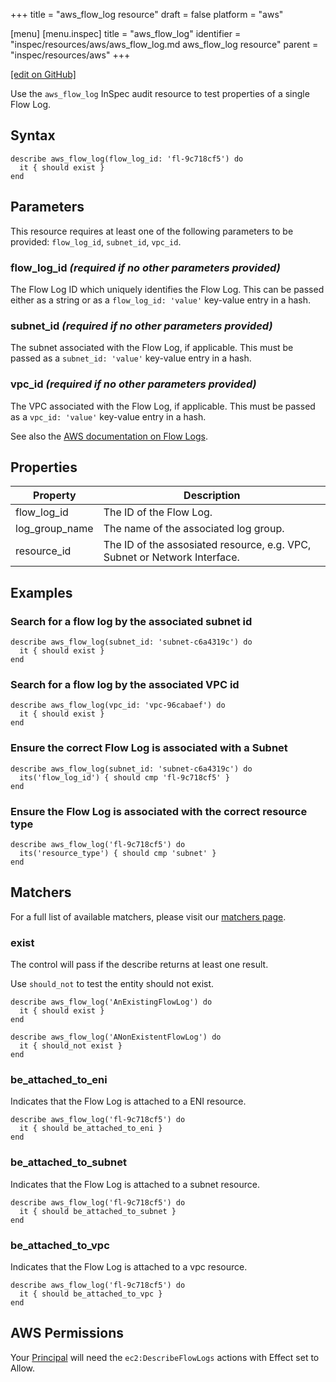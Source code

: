 +++
title = "aws_flow_log resource"
draft = false
platform = "aws"

[menu]
  [menu.inspec]
    title = "aws_flow_log"
    identifier = "inspec/resources/aws/aws_flow_log.md aws_flow_log resource"
    parent = "inspec/resources/aws"
+++

[\[edit on GitHub\]](https://github.com/inspec/inspec/blob/master/docs-chef-io/content/inspec/resources/aws_flow_log.md)

Use the `aws_flow_log` InSpec audit resource to test properties of a single Flow Log.

## Syntax

    describe aws_flow_log(flow_log_id: 'fl-9c718cf5') do
      it { should exist }
    end

## Parameters

This resource requires at least one of the following parameters to be provided: `flow_log_id`, `subnet_id`, `vpc_id`.

### flow_log_id _(required if no other parameters provided)_

The Flow Log ID which uniquely identifies the Flow Log.
This can be passed either as a string or as a `flow_log_id: 'value'` key-value entry in a hash.

### subnet_id _(required if no other parameters provided)_

The subnet associated with the Flow Log, if applicable.
This must be passed as a `subnet_id: 'value'` key-value entry in a hash.

### vpc_id _(required if no other parameters provided)_

The VPC associated with the Flow Log, if applicable.
This must be passed as a `vpc_id: 'value'` key-value entry in a hash.

See also the [AWS documentation on Flow Logs](https://docs.aws.amazon.com/vpc/latest/userguide/flow-logs.html).

## Properties

| Property       | Description                                                               |
| -------------- | ------------------------------------------------------------------------- |
| flow_log_id    | The ID of the Flow Log.                                                   |
| log_group_name | The name of the associated log group.                                     |
| resource_id    | The ID of the assosiated resource, e.g. VPC, Subnet or Network Interface. |

## Examples

### Search for a flow log by the associated subnet id

    describe aws_flow_log(subnet_id: 'subnet-c6a4319c') do
      it { should exist }
    end

### Search for a flow log by the associated VPC id

    describe aws_flow_log(vpc_id: 'vpc-96cabaef') do
      it { should exist }
    end

### Ensure the correct Flow Log is associated with a Subnet

    describe aws_flow_log(subnet_id: 'subnet-c6a4319c') do
      its('flow_log_id') { should cmp 'fl-9c718cf5' }
    end

### Ensure the Flow Log is associated with the correct resource type

    describe aws_flow_log('fl-9c718cf5') do
      its('resource_type') { should cmp 'subnet' }
    end

## Matchers

For a full list of available matchers, please visit our [matchers page](/inspec/matchers/).

### exist

The control will pass if the describe returns at least one result.

Use `should_not` to test the entity should not exist.

    describe aws_flow_log('AnExistingFlowLog') do
      it { should exist }
    end

    describe aws_flow_log('ANonExistentFlowLog') do
      it { should_not exist }
    end

### be_attached_to_eni

Indicates that the Flow Log is attached to a ENI resource.

    describe aws_flow_log('fl-9c718cf5') do
      it { should be_attached_to_eni }
    end

### be_attached_to_subnet

Indicates that the Flow Log is attached to a subnet resource.

    describe aws_flow_log('fl-9c718cf5') do
      it { should be_attached_to_subnet }
    end

### be_attached_to_vpc

Indicates that the Flow Log is attached to a vpc resource.

    describe aws_flow_log('fl-9c718cf5') do
      it { should be_attached_to_vpc }
    end

## AWS Permissions

Your [Principal](https://docs.aws.amazon.com/IAM/latest/UserGuide/intro-structure.html#intro-structure-principal)
will need the `ec2:DescribeFlowLogs` actions with Effect set to Allow.
